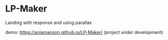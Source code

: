 # LP-Maker
Landing with response and using parallax

demo: https://aniamanson.github.io/LP-Maker/
(project under development)
